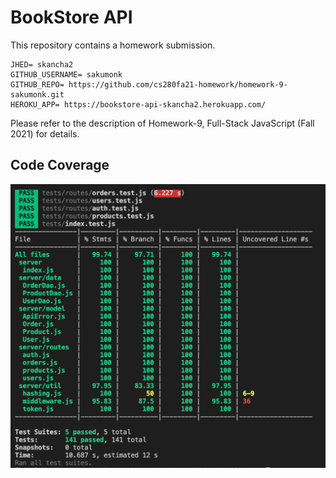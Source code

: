 # BookStore API

This repository contains a homework submission.

```text
JHED= skancha2
GITHUB_USERNAME= sakumonk
GITHUB_REPO= https://github.com/cs280fa21-homework/homework-9-sakumonk.git
HEROKU_APP= https://bookstore-api-skancha2.herokuapp.com/
```

Please refer to the description of Homework-9, Full-Stack JavaScript (Fall 2021) for details.

## Code Coverage

![](assets/jest.png)